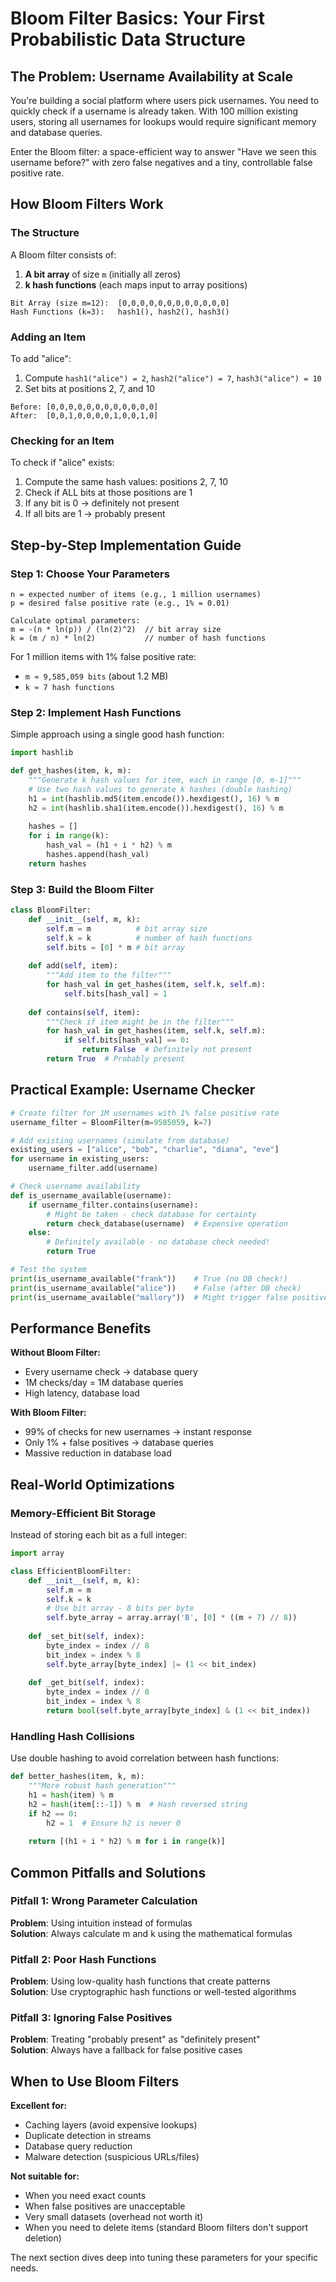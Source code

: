 # Bloom Filter Basics: Your First Probabilistic Data Structure

## The Problem: Username Availability at Scale

You're building a social platform where users pick usernames. You need to quickly check if a username is already taken. With 100 million existing users, storing all usernames for lookups would require significant memory and database queries.

Enter the Bloom filter: a space-efficient way to answer "Have we seen this username before?" with zero false negatives and a tiny, controllable false positive rate.

## How Bloom Filters Work

### The Structure

A Bloom filter consists of:
1. **A bit array** of size `m` (initially all zeros)
2. **k hash functions** (each maps input to array positions)

```
Bit Array (size m=12):  [0,0,0,0,0,0,0,0,0,0,0,0]
Hash Functions (k=3):   hash1(), hash2(), hash3()
```

### Adding an Item

To add "alice":
1. Compute `hash1("alice") = 2`, `hash2("alice") = 7`, `hash3("alice") = 10`
2. Set bits at positions 2, 7, and 10

```
Before: [0,0,0,0,0,0,0,0,0,0,0,0]
After:  [0,0,1,0,0,0,0,1,0,0,1,0]
```

### Checking for an Item

To check if "alice" exists:
1. Compute the same hash values: positions 2, 7, 10
2. Check if ALL bits at those positions are 1
3. If any bit is 0 → definitely not present
4. If all bits are 1 → probably present

## Step-by-Step Implementation Guide

### Step 1: Choose Your Parameters

```
n = expected number of items (e.g., 1 million usernames)
p = desired false positive rate (e.g., 1% = 0.01)

Calculate optimal parameters:
m = -(n * ln(p)) / (ln(2)^2)  // bit array size
k = (m / n) * ln(2)           // number of hash functions
```

For 1 million items with 1% false positive rate:
- `m ≈ 9,585,059 bits` (about 1.2 MB)
- `k ≈ 7 hash functions`

### Step 2: Implement Hash Functions

Simple approach using a single good hash function:

```python
import hashlib

def get_hashes(item, k, m):
    """Generate k hash values for item, each in range [0, m-1]"""
    # Use two hash values to generate k hashes (double hashing)
    h1 = int(hashlib.md5(item.encode()).hexdigest(), 16) % m
    h2 = int(hashlib.sha1(item.encode()).hexdigest(), 16) % m
    
    hashes = []
    for i in range(k):
        hash_val = (h1 + i * h2) % m
        hashes.append(hash_val)
    return hashes
```

### Step 3: Build the Bloom Filter

```python
class BloomFilter:
    def __init__(self, m, k):
        self.m = m          # bit array size
        self.k = k          # number of hash functions
        self.bits = [0] * m # bit array
        
    def add(self, item):
        """Add item to the filter"""
        for hash_val in get_hashes(item, self.k, self.m):
            self.bits[hash_val] = 1
            
    def contains(self, item):
        """Check if item might be in the filter"""
        for hash_val in get_hashes(item, self.k, self.m):
            if self.bits[hash_val] == 0:
                return False  # Definitely not present
        return True  # Probably present
```

## Practical Example: Username Checker

```python
# Create filter for 1M usernames with 1% false positive rate
username_filter = BloomFilter(m=9585059, k=7)

# Add existing usernames (simulate from database)
existing_users = ["alice", "bob", "charlie", "diana", "eve"]
for username in existing_users:
    username_filter.add(username)

# Check username availability
def is_username_available(username):
    if username_filter.contains(username):
        # Might be taken - check database for certainty
        return check_database(username)  # Expensive operation
    else:
        # Definitely available - no database check needed!
        return True

# Test the system
print(is_username_available("frank"))    # True (no DB check!)
print(is_username_available("alice"))    # False (after DB check)
print(is_username_available("mallory"))  # Might trigger false positive
```

## Performance Benefits

**Without Bloom Filter:**
- Every username check → database query
- 1M checks/day = 1M database queries
- High latency, database load

**With Bloom Filter:**
- 99% of checks for new usernames → instant response
- Only 1% + false positives → database queries
- Massive reduction in database load

## Real-World Optimizations

### Memory-Efficient Bit Storage

Instead of storing each bit as a full integer:

```python
import array

class EfficientBloomFilter:
    def __init__(self, m, k):
        self.m = m
        self.k = k
        # Use bit array - 8 bits per byte
        self.byte_array = array.array('B', [0] * ((m + 7) // 8))
        
    def _set_bit(self, index):
        byte_index = index // 8
        bit_index = index % 8
        self.byte_array[byte_index] |= (1 << bit_index)
        
    def _get_bit(self, index):
        byte_index = index // 8
        bit_index = index % 8
        return bool(self.byte_array[byte_index] & (1 << bit_index))
```

### Handling Hash Collisions

Use double hashing to avoid correlation between hash functions:

```python
def better_hashes(item, k, m):
    """More robust hash generation"""
    h1 = hash(item) % m
    h2 = hash(item[::-1]) % m  # Hash reversed string
    if h2 == 0:
        h2 = 1  # Ensure h2 is never 0
        
    return [(h1 + i * h2) % m for i in range(k)]
```

## Common Pitfalls and Solutions

### Pitfall 1: Wrong Parameter Calculation
**Problem**: Using intuition instead of formulas  
**Solution**: Always calculate m and k using the mathematical formulas

### Pitfall 2: Poor Hash Functions
**Problem**: Using low-quality hash functions that create patterns  
**Solution**: Use cryptographic hash functions or well-tested algorithms

### Pitfall 3: Ignoring False Positives
**Problem**: Treating "probably present" as "definitely present"  
**Solution**: Always have a fallback for false positive cases

## When to Use Bloom Filters

**Excellent for:**
- Caching layers (avoid expensive lookups)
- Duplicate detection in streams
- Database query reduction
- Malware detection (suspicious URLs/files)

**Not suitable for:**
- When you need exact counts
- When false positives are unacceptable
- Very small datasets (overhead not worth it)
- When you need to delete items (standard Bloom filters don't support deletion)

The next section dives deep into tuning these parameters for your specific needs.